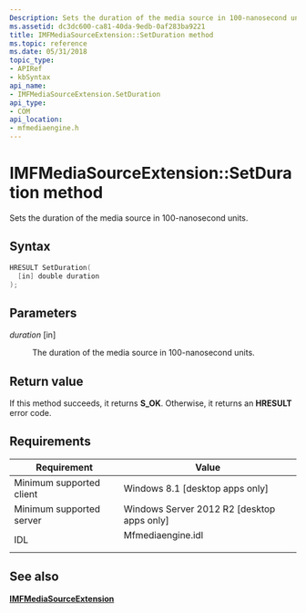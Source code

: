 ```yaml
---
Description: Sets the duration of the media source in 100-nanosecond units.
ms.assetid: dc3dc600-ca81-40da-9edb-0af283ba9221
title: IMFMediaSourceExtension::SetDuration method
ms.topic: reference
ms.date: 05/31/2018
topic_type: 
- APIRef
- kbSyntax
api_name: 
- IMFMediaSourceExtension.SetDuration
api_type: 
- COM
api_location: 
- mfmediaengine.h
---
```


# IMFMediaSourceExtension::SetDuration method

Sets the duration of the media source in 100-nanosecond units.

## Syntax


```C++
HRESULT SetDuration(
  [in] double duration
);
```



## Parameters

<dl> <dt>

*duration* \[in\]
</dt> <dd>

The duration of the media source in 100-nanosecond units.

</dd> </dl>

## Return value

If this method succeeds, it returns **S\_OK**. Otherwise, it returns an **HRESULT** error code.

## Requirements



| Requirement | Value |
|-------------------------------------|----------------------------------------------------------------------------------------------|
| Minimum supported client<br/> | Windows 8.1 \[desktop apps only\]<br/>                                                 |
| Minimum supported server<br/> | Windows Server 2012 R2 \[desktop apps only\]<br/>                                      |
| IDL<br/>                      | <dl> <dt>Mfmediaengine.idl</dt> </dl> |



## See also

<dl> <dt>

[**IMFMediaSourceExtension**](/windows/desktop/api/mfmediaengine/nn-mfmediaengine-imfmediasourceextension)
</dt> </dl>

 

 





